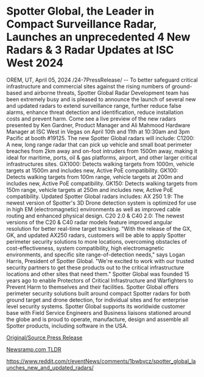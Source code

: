 # Spotter Global, the Leader in Compact Surveillance Radar, Launches an unprecedented 4 New Radars & 3 Radar Updates at ISC West 2024

OREM, UT, April 05, 2024 /24-7PressRelease/ -- To better safeguard critical infrastructure and commercial sites against the rising numbers of ground-based and airborne threats, Spotter Global Radar Development team has been extremely busy and is pleased to announce the launch of several new and updated radars to extend surveillance range, further reduce false alarms, enhance threat detection and identification, reduce installation costs and prevent harm. Come see a live preview of the new radars presented by Ken Gardner, Product Manager and Ali Mahmood Hardware Manager at ISC West in Vegas on April 10th and 11th at 10:30am and 3pm Pacific at booth #19125.  The new Spotter Global radars will include:   C1200: A new, long range radar that can pick up vehicle and small boat perimeter breaches from 2km away and on-foot intruders from 1500m away, making it ideal for maritime, ports, oil & gas platforms, airport, and other larger critical infrastructures sites.   GX1000: Detects walking targets from 1000m, vehicle targets at 1500m and includes new, Active PoE compatibility.   GK100: Detects walking targets from 100m range, vehicle targets at 200m and includes new, Active PoE compatibility.   GK150: Detects walking targets from 150m range, vehicle targets at 250m and includes new, Active PoE compatibility.  Updated Spotter Global radars includes:   AX 250 1.9: The newest version of Spotter's 3D Drone detection system is optimized for use in high EM (electromagnetic) environments as well as improved cable routing and enhanced physical design.  C20 2.0 & C40 2.0: The newest versions of the C20 & C40 radar models feature improved angular resolution for better real-time target tracking.  "With the release of the GX, GK, and updated AX250 radars, customers will be able to apply Spotter perimeter security solutions to more locations, overcoming obstacles of cost-effectiveness, system compatibility, high electromagnetic environments, and specific site range-of-detection needs," says Logan Harris, President of Spotter Global. "We're excited to work with our trusted security partners to get these products out to the critical infrastructure locations and other sites that need them."  Spotter Global was founded 15 years ago to enable Protectors of Critical Infrastructure and Warfighters to Prevent Harm to themselves and their facilities. Spotter Global offers perimeter security solutions built around compact Spotter radars for both ground target and drone detection, for individual sites and for enterprise level security systems.   Spotter Global supports its worldwide customer base with Field Service Engineers and Business liaisons stationed around the globe and is proud to operate, manufacture, design and assemble all Spotter products, including software in the USA. 

[Original/Source Press Release](https://www.24-7pressrelease.com/press-release/509815/spotter-global-the-leader-in-compact-surveillance-radar-launches-an-unprecedented-4-new-radars-3-radar-updates-at-isc-west-2024)
                    

[Newsramp.com TLDR](None) 

https://www.reddit.com/r/eventNews/comments/1bwbvcz/spotter_global_launches_new_and_updated_radars/
